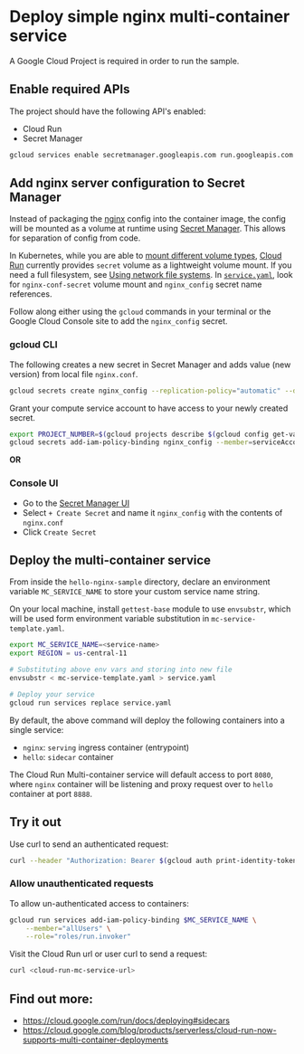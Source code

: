 # Deploy simple nginx multi-container service

A Google Cloud Project is required in order to run the sample. 

## Enable required APIs

The project should have the following API's enabled:

* Cloud Run
* Secret Manager

```bash
gcloud services enable secretmanager.googleapis.com run.googleapis.com
```

## Add nginx server configuration to Secret Manager

Instead of packaging the [nginx](https://www.nginx.com/) config into the container image, the config will be mounted as a volume at runtime
using [Secret Manager](https://cloud.google.com/secret-manager). This allows for separation of config from code.

In Kubernetes, while you are able to [mount different volume types](https://kubernetes.io/docs/concepts/storage/volumes/), 
[Cloud Run](https://cloud.google.com/run/docs/reference/yaml/v1) currently provides `secret` volume as a lightweight volume mount. If you need a full filesystem, see [Using network file systems](https://cloud.google.com/run/docs/using-network-file-systems).
In [`service.yaml`](./service.yaml), look for `nginx-conf-secret` volume mount and `nginx_config` secret name references.

Follow along either using the `gcloud` commands in your terminal or the Google Cloud Console site to add the `nginx_config` secret.

### gcloud CLI

The following creates a new secret in Secret Manager and adds value (new version) from local file `nginx.conf`.

```bash
gcloud secrets create nginx_config --replication-policy="automatic" --data-file="./nginx.conf"
```

Grant your compute service account to have access to your newly created secret.

```bash
export PROJECT_NUMBER=$(gcloud projects describe $(gcloud config get-value project) --format='value(projectNumber)')
gcloud secrets add-iam-policy-binding nginx_config --member=serviceAccount:$PROJECT_NUMBER-compute@developer.gserviceaccount.com --role='roles/secretmanager.secretAccessor'
```

**OR** 

### Console UI

* Go to the [Secret Manager UI](https://console.cloud.google.com/security/secret-manager)
* Select `+ Create Secret` and name it `nginx_config` with the contents of `nginx.conf`
* Click `Create Secret`

## Deploy the multi-container service

From inside the `hello-nginx-sample` directory, declare an environment variable `MC_SERVICE_NAME` to 
store your custom service name string. 

On your local machine, install `gettest-base` module to use `envsubstr`, 
which will be used form  environment variable substitution in `mc-service-template.yaml`. 

```sh
export MC_SERVICE_NAME=<service-name>
export REGION = us-central-11

# Substituting above env vars and storing into new file
envsubstr < mc-service-template.yaml > service.yaml

# Deploy your service
gcloud run services replace service.yaml
```

By default, the above command will deploy the following containers into a single service:

* `nginx`: `serving` ingress container (entrypoint)
* `hello`: `sidecar` container

The Cloud Run Multi-container service will default access to port `8080`,
where `nginx` container will be listening and proxy request over to `hello` container at port `8888`.

## Try it out

Use curl to send an authenticated request:

```bash
curl --header "Authorization: Bearer $(gcloud auth print-identity-token)" <cloud-run-mc-service-url>
```

### Allow unauthenticated requests

To allow un-authenticated access to containers:

```bash
gcloud run services add-iam-policy-binding $MC_SERVICE_NAME \
    --member="allUsers" \
    --role="roles/run.invoker"
```

Visit the Cloud Run url or user curl to send a request:

```bash
curl <cloud-run-mc-service-url>
```

## Find out more:

* https://cloud.google.com/run/docs/deploying#sidecars
* https://cloud.google.com/blog/products/serverless/cloud-run-now-supports-multi-container-deployments
